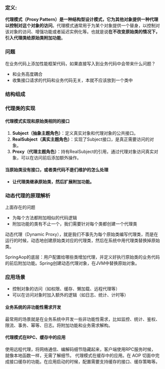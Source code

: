 ### 定义: 
**代理模式（Proxy Pattern）是一种结构型设计模式，它为其他对象提供一种代理以控制对这个对象的访问**。代理模式通常用于为某个对象提供一个替身，以控制对该对象的访问、增强功能或者延迟实例化等。也就是说**在不改变原始类的情况下，引入代理类给原始类附加功能**。
### 问题
在业务代码上添加性能框架代码，如果直接写入到业务代码中会带来什么问题？
- 和业务高度耦合
- 收集接口请求的代码和业务代码无关，本就不应该放到一个类中
### 结构组成


### 代理类的实现


#### 代理模式实现和原始类相同的接口
1. **Subject（抽象主题角色）**：定义真实对象和代理对象的公共接口。
2. **RealSubject（真实主题角色）**：实现了Subject接口，是真正需要访问的对象。
3. **Proxy（代理主题角色）**：持有RealSubject的引用，通过代理对象访问真实对象，可以在访问前后添加额外操作。
#### 当原始类没有接口，或者类代码不是们维护的怎么处理 
- **让代理类继承原始类，然后扩展附加功能。**
### 动态代理的原理解析
上面存在的问题
- 为每个方法都附加相似的代码逻辑
- 附加功能的类有不止一个，我们需要针对每个类都创建一个代理类

动态代理（Dynamic Proxy），就是我们不事先为每个原始类编写代理类，而是在运行的时候，动态地创建原始类对应的代理类，然后在系统中用代理类替换掉原始类。

SpringAop的底层：用户配置给哪些类增加代理，并定义好执行原始类的业务代码的前后附加功能。Spring创建动态代理对象，在JVM中替换原始对象。
### 应用场景
 - 控制对象的访问（如权限、缓存、懒加载、远程代理等）
- 可以在访问对象时加入额外的逻辑（如日志、统计、计时等）
#### 业务系统的非功能性需求开发
最常用的场景就是在业务系统中开发一些非功能性需求，比如监控、统计、鉴权、限流、事务、幂等、日志。将附加功能和业务需求解构。
#### 代理模式在RPC、缓存中的应用
使用远程代理，将网络通信、编解码细节隐藏起来，客户端使用RPC服务时候，就像本地函数一样，无需了解细节。
代理模式在缓存中的应用。在 AOP 切面中完成接口缓存的功能。在应用启动的时候，配置需要支持缓存的接口、缓存策略等。
